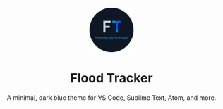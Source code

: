 <p align="center">
  <img alt="Flood Tracker" src="./assets/circular_banner_cropped.png" width="20%" />
</p>
<h1 align="center">
  Flood Tracker
</h1>
<p align="center">
  A minimal, dark blue theme for VS Code, Sublime Text, Atom, and more.
</p>
